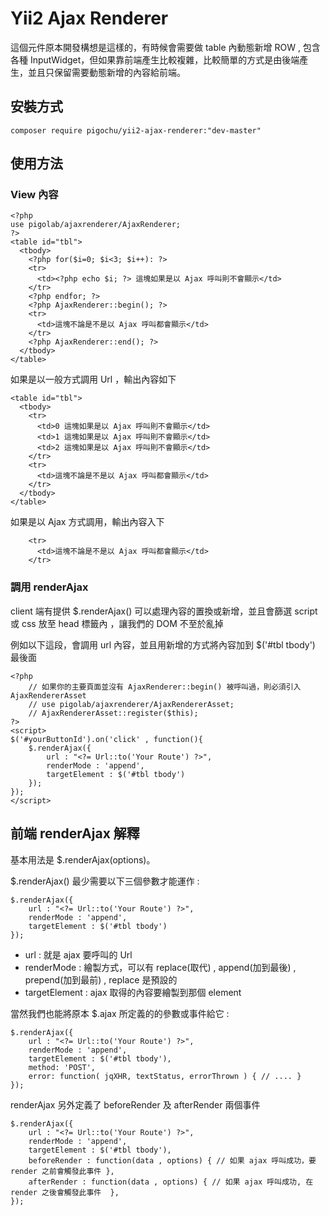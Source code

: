 Yii2 Ajax Renderer
==================

這個元件原本開發構想是這樣的，有時候會需要做 table 內動態新增 ROW , 包含各種 InputWidget，但如果靠前端產生比較複雜，比較簡單的方式是由後端產生，並且只保留需要動態新增的內容給前端。

安裝方式
-------

~~~
composer require pigochu/yii2-ajax-renderer:"dev-master"
~~~

使用方法
-------

### View 內容 ###

~~~
<?php
use pigolab/ajaxrenderer/AjaxRenderer;
?>
<table id="tbl">
  <tbody>
    <?php for($i=0; $i<3; $i++): ?>
    <tr>
      <td><?php echo $i; ?> 這塊如果是以 Ajax 呼叫則不會顯示</td>
    </tr>
    <?php endfor; ?>
    <?php AjaxRenderer::begin(); ?>
    <tr>
      <td>這塊不論是不是以 Ajax 呼叫都會顯示</td>
    </tr>
    <?php AjaxRenderer::end(); ?>
  </tbody>
</table>
~~~

如果是以一般方式調用 Url ，輸出內容如下
~~~
<table id="tbl">
  <tbody>
    <tr>
      <td>0 這塊如果是以 Ajax 呼叫則不會顯示</td>
      <td>1 這塊如果是以 Ajax 呼叫則不會顯示</td>
      <td>2 這塊如果是以 Ajax 呼叫則不會顯示</td>
    </tr>
    <tr>
      <td>這塊不論是不是以 Ajax 呼叫都會顯示</td>
    </tr>
  </tbody>
</table>
~~~

如果是以 Ajax 方式調用，輸出內容入下

~~~
    <tr>
      <td>這塊不論是不是以 Ajax 呼叫都會顯示</td>
    </tr>
~~~



### 調用 renderAjax ###

client 端有提供 $.renderAjax() 可以處理內容的置換或新增，並且會篩選 script 或 css 放至 head 標籤內 ，讓我們的 DOM 不至於亂掉

例如以下這段，會調用 url 內容，並且用新增的方式將內容加到 $('#tbl tbody') 最後面

~~~
<?php
    // 如果你的主要頁面並沒有 AjaxRenderer::begin() 被呼叫過，則必須引入 AjaxRendererAsset
    // use pigolab/ajaxrenderer/AjaxRendererAsset;
    // AjaxRendererAsset::register($this);
?>
<script>
$('#yourButtonId').on('click' , function(){
	$.renderAjax({
	    url : "<?= Url::to('Your Route') ?>",
	    renderMode : 'append',
	    targetElement : $('#tbl tbody')
	});
});
</script>
~~~



前端 renderAjax 解釋
-------------------

基本用法是 $.renderAjax(options)。 

$.renderAjax() 最少需要以下三個參數才能運作 :

~~~
$.renderAjax({
    url : "<?= Url::to('Your Route') ?>",
    renderMode : 'append',
    targetElement : $('#tbl tbody')
});
~~~


- url : 就是 ajax 要呼叫的 Url
- renderMode : 繪製方式，可以有 replace(取代) , append(加到最後) , prepend(加到最前) , replace 是預設的
- targetElement : ajax 取得的內容要繪製到那個 element


當然我們也能將原本 $.ajax 所定義的的參數或事件給它 :
~~~
$.renderAjax({
    url : "<?= Url::to('Your Route') ?>",
    renderMode : 'append',
    targetElement : $('#tbl tbody'),
    method: 'POST',
    error: function( jqXHR, textStatus, errorThrown ) { // .... }
});
~~~

renderAjax 另外定義了 beforeRender 及 afterRender 兩個事件

~~~
$.renderAjax({
    url : "<?= Url::to('Your Route') ?>",
    renderMode : 'append',
    targetElement : $('#tbl tbody'),
    beforeRender : function(data , options) { // 如果 ajax 呼叫成功，要 render 之前會觸發此事件 },
    afterRender : function(data , options) { // 如果 ajax 呼叫成功, 在 render 之後會觸發此事件  },
});
~~~
